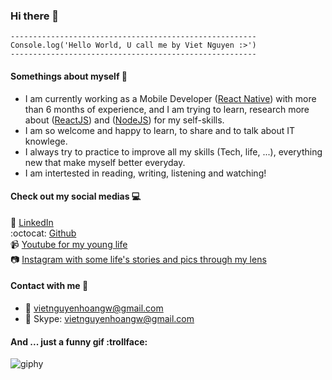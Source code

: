 ### Hi there 👋

```
-------------------------------------------------------
Console.log('Hello World, U call me by Viet Nguyen :>')
-------------------------------------------------------
```

#### Somethings about myself :pencil:
- I am currently working as a Mobile Developer ([React Native](https://reactnative.dev)) with more than 6 months of experience, and I am trying to learn, research more about ([ReactJS](https://reactjs.org/)) and ([NodeJS](https://nodejs.dev/)) for my self-skills. <br />
- I am so welcome and happy to learn, to share and to talk about IT knowlege. <br />
- I always try to practice to improve all my skills (Tech, life, ...), everything new that make myself better everyday. <br />
- I am intertested in reading, writing, listening and watching!

#### Check out my social medias :computer:
:link: [LinkedIn](https://www.linkedin.com/in/viet-hoang-nguyen-656227171) <br />
:octocat: [Github](https://github.com/vietnguyenhoangw)<br />
:video_camera: [Youtube for my young life](https://www.youtube.com/channel/UCFqijuBPinl5Ym-keX4HakQ?view_as=subscriber)<br />
:camera: [Instagram with some life's stories and pics through my lens](https://instagram.com/wgnteiv)

#### Contact with me :love_letter:
- :email: vietnguyenhoangw@gmail.com
- :speech_balloon: Skype: vietnguyenhoangw@gmail.com

#### And ... just a funny gif :trollface:
![giphy](https://user-images.githubusercontent.com/43869718/95009909-9bbd7580-064f-11eb-8d47-ee67c02c0d82.gif)

<!--
**vietnguyenhoangw/vietnguyenhoangw** is a ✨ _special_ ✨ repository because its `README.md` (this file) appears on your GitHub profile.

Here are some ideas to get you started:

- 🔭 I’m currently working on ...
- 🌱 I’m currently learning ...
- 👯 I’m looking to collaborate on ...
- 🤔 I’m looking for help with ...
- 💬 Ask me about ...
- 📫 How to reach me: ...
- 😄 Pronouns: ...
- ⚡ Fun fact: ...
-->
